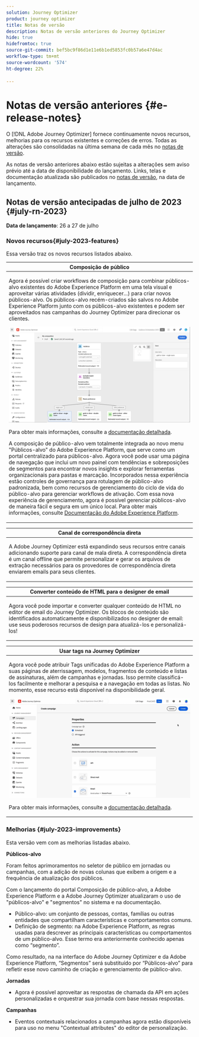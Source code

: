 ```yaml
---
solution: Journey Optimizer
product: journey optimizer
title: Notas de versão
description: Notas de versão anteriores do Journey Optimizer
hide: true
hidefromtoc: true
source-git-commit: bef5bc9f86d1e11e6b1ed5853fc0b57a6e47d4ac
workflow-type: tm+mt
source-wordcount: '574'
ht-degree: 22%

---
```


# Notas de versão anteriores {#e-release-notes}

O [!DNL Adobe Journey Optimizer] fornece continuamente novos recursos, melhorias para os recursos existentes e correções de erros. Todas as alterações são consolidadas na última semana de cada mês no [notas de versão](release-notes.md).

As notas de versão anteriores abaixo estão sujeitas a alterações sem aviso prévio até a data de disponibilidade do lançamento. Links, telas e documentação atualizada são publicados no [notas de versão](release-notes.md), na data de lançamento.


## Notas de versão antecipadas de julho de 2023 {#july-rn-2023}

**Data de lançamento**: 26 a 27 de julho

### Novos recursos{#july-2023-features}

Essa versão traz os novos recursos listados abaixo.

<table>
<thead>
<tr>
<th><strong>Composição de público</strong><br/></th>
</tr>
</thead>
<tbody>
<tr>
<td>
<p>Agora é possível criar workflows de composição para combinar públicos-alvo existentes do Adobe Experience Platform em uma tela visual e aproveitar várias atividades (dividir, enriquecer...) para criar novos públicos-alvo. Os públicos-alvo recém-criados são salvos no Adobe Experience Platform junto com os públicos-alvo existentes e podem ser aproveitados nas campanhas do Journey Optimizer para direcionar os clientes.</p>
<img src="../audience/assets/audiences-publish.png"/>
<p>Para obter mais informações, consulte a <a href="../audience/get-started-audience-orchestration.md">documentação detalhada</a>.</p>
<p>A composição de público-alvo vem totalmente integrada ao novo menu "Públicos-alvo" do Adobe Experience Platform, que serve como um portal centralizado para públicos-alvo. Agora você pode usar uma página de navegação que inclui um novo painel com tendências e sobreposições de segmentos para encontrar novos insights e explorar ferramentas organizacionais para pastas e marcação. Incorporados nessa experiência estão controles de governança para rotulagem de público-alvo padronizada, bem como recursos de gerenciamento do ciclo de vida do público-alvo para gerenciar workflows de ativação. Com essa nova experiência de gerenciamento, agora é possível gerenciar públicos-alvo de maneira fácil e segura em um único local. Para obter mais informações, consulte <a href="https://experienceleague.adobe.com/docs/experience-platform/segmentation/ui/overview.html" target="_blank">Documentação do Adobe Experience Platform</a>.</p></p>
</td>
</tr>
</tbody>
</table>


<table>
<thead>
<tr>
<th><strong>Canal de correspondência direta</strong><br/></th>
</tr>
</thead>
<tbody>
<tr>
<td>
<p>A Adobe Journey Optimizer está expandindo seus recursos entre canais adicionando suporte para canal de mala direta. A correspondência direta é um canal offline que permite personalizar e gerar os arquivos de extração necessários para os provedores de correspondência direta enviarem emails para seus clientes.</p>
<!--img src="assets/do-not-localize/web-authoring.gif"/>
<p>For more information, refer to the <a href="../web/get-started-web.md">detailed documentation</a>.</p-->
</tr>
</tbody>
</table>

<table>
<thead>
<tr>
<th><strong>Converter conteúdo de HTML para o designer de email</strong><br/></th>
</tr>
</thead>
<tbody>
<tr>
<td>
<p>Agora você pode importar e converter qualquer conteúdo de HTML no editor de email do Journey Optimizer. Os blocos de conteúdo são identificados automaticamente e disponibilizados no designer de email: use seus poderosos recursos de design para atualizá-los e personalizá-los!</p>
<!--img src="../audience/assets/audiences-publish.png"/-->
<!--p>For more information, refer to the <a href="../audience/get-started-audience-orchestration.md">detailed documentation</a>.</p-->
</td>
</tr>
</tbody>
</table>


<table>
<thead>
<tr>
<th><strong>Usar tags na Journey Optimizer</strong><br/></th>
</tr>
</thead>
<tbody>
<tr>
<td>
<p>Agora você pode atribuir Tags unificadas do Adobe Experience Platform a suas páginas de aterrissagem, modelos, fragmentos de conteúdo e listas de assinaturas, além de campanhas e jornadas. Isso permite classificá-los facilmente e melhorar a pesquisa e a navegação em todas as listas. No momento, esse recurso está disponível na disponibilidade geral.</p>
<img src="assets/do-not-localize/campaigns-tag.gif"/>
<p>Para obter mais informações, consulte a <a href="../start/search-filter-categorize.md#tags">documentação detalhada</a>.</p>
</td>
</tr>
</tbody>
</table>


### Melhorias {#july-2023-improvements}

Esta versão vem com as melhorias listadas abaixo.

**Públicos-alvo**

Foram feitos aprimoramentos no seletor de público em jornadas ou campanhas, com a adição de novas colunas que exibem a origem e a frequência de atualização dos públicos.

Com o lançamento do portal Composição de público-alvo, a Adobe Experience Platform e a Adobe Journey Optimizer atualizaram o uso de &quot;públicos-alvo&quot; e &quot;segmentos&quot; no sistema e na documentação.

* Público-alvo: um conjunto de pessoas, contas, famílias ou outras entidades que compartilham características e comportamentos comuns.
* Definição de segmento: na Adobe Experience Platform, as regras usadas para descrever as principais características ou comportamentos de um público-alvo. Esse termo era anteriormente conhecido apenas como “segmento”.

Como resultado, na na interface do Adobe Journey Optimizer e da Adobe Experience Platform, “Segmentos” será substituído por “Públicos-alvo” para refletir esse novo caminho de criação e gerenciamento de público-alvo.


**Jornadas**

* Agora é possível aproveitar as respostas de chamada da API em ações personalizadas e orquestrar sua jornada com base nessas respostas.


**Campanhas**

* Eventos contextuais relacionados a campanhas agora estão disponíveis para uso no menu &quot;Contextual attributes&quot; do editor de personalização.

